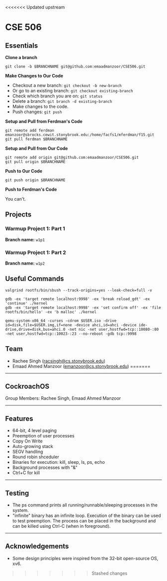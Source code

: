 <<<<<<< Updated upstream
# CSE 506

## Essentials

**Clone a branch**

`git clone -b $BRANCHNAME git@github.com:emaadmanzoor/CSE506.git`

**Make Changes to Our Code**

   * Checkout a new branch: `git checkout -b new-branch`
   * Or go to an existing branch: `git checkout existing-branch`
   * Check which branch you are on: `git status`
   * Delete a branch: `git branch -d existing-branch`
   * Make changes to the code.
   * Push changes: `git push`

**Setup and Pull from Ferdman's Code**

```
git remote add ferdman emanzoor@sbrocks.cewit.stonybrook.edu:/home/facfs1/mferdman/f15.git
git pull ferdman $BRANCHNAME
```

**Setup and Pull from Our Code**

```
git remote add origin git@github.com:emaadmanzoor/CSE506.git
git pull origin $BRANCHNAME
```

**Push to Our Code**

`git push origin $BRANCHNAME`

**Push to Ferdman's Code**

You can't.

## Projects

### Warmup Project 1: Part 1

**Branch name:** `w1p1`

### Warmup Project 1: Part 2

**Branch name:** `w1p2`

## Useful Commands

```
valgrind rootfs/bin/sbush --track-origins=yes --leak-check=full -v
```

```
gdb -ex 'target remote localhost:9998' -ex 'break reload_gdt' -ex 'continue' ./kernel
gdb -ex 'target remote localhost:9998' -ex 'set confirm off' -ex 'file rootfs/bin/hello' -ex 'b malloc' ./kernel
```

```
qemu-system-x86_64 -curses -cdrom $USER.iso -drive id=disk,file=$USER.img,if=none -device ahci,id=ahci -device ide-drive,drive=disk,bus=ahci.0 -net nic -net user,hostfwd=tcp::10080-:80 -net user,hostfwd=tcp::10023-:23 --no-reboot -gdb tcp::9998
```

## Team

   * Rachee Singh (racsingh@cs.stonybrook.edu)
   * Emaad Ahmed Manzoor (emanzoor@cs.stonybrook.edu)
=======
------------
CockroachOS 
------------
Group Members: Rachee Singh, Emaad Ahmed Manzoor

--------
Features
--------
* 64-bit, 4 level paging
* Preemption of user processes
* Copy On Write 
* Auto-growing stack
* SEGV handling
* Round robin shceduler
* Binaries for execution: kill, sleep, ls, ps, echo 
* Background processes with "&"
* Ctrl+C for kill

-------
Testing
-------
* The ps command prints all running/runnable/sleeping processes in the system.
* "infinite" binary has an infinite loop. Execution of the binary can be used to test preemption. The process can
  be placed in the background and can be killed using Ctrl-C (when in foreground).

----------------
Acknowledgements
----------------
* Some design principles were inspired from the 32-bit open-source OS, xv6.
>>>>>>> Stashed changes
